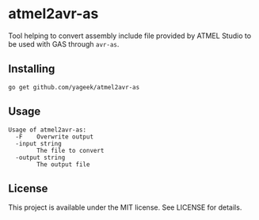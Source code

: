 
# atmel2avr-as

Tool helping to convert assembly include file provided by ATMEL Studio to be used with GAS through `avr-as`.

## Installing

```
go get github.com/yageek/atmel2avr-as
```

## Usage

```
Usage of atmel2avr-as:
  -F	Overwrite output
  -input string
    	The file to convert
  -output string
    	The output file
```

## License

This project is available under the MIT license. See LICENSE for details.

